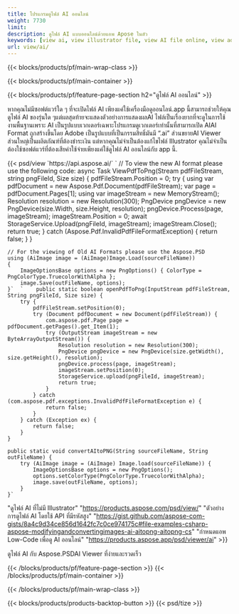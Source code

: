 ```yaml
---
title: โปรแกรมดูไฟล์ AI ออนไลน์
weight: 7730
limit: 
description: ดูไฟล์ AI แบบออนไลน์ด้วยแอพ Apose ในตัว
keywords: [view ai, view illustrator file, view AI file online, view adobe illustrator, ai file preview, ai format view]
url: view/ai/
---
```


{{< blocks/products/pf/main-wrap-class >}}


{{< blocks/products/pf/main-container >}}

{{< blocks/products/pf/feature-page-section h2="ดูไฟล์ AI ออนไลน์" >}}
<p>หากคุณไม่มีซอฟต์แวร์ใด ๆ ที่จะเปิดไฟล์ AI เพียงแค่ใช้เครื่องมือดูออนไลน์.app นี้สามารถช่วยให้คุณดูไฟล์ AI ของรุ่นใด ๆแต่ผลสุดท้ายจะแสดงตัวอย่างการแสดงผลAI ไฟล์เป็นเรื่องยากที่จะดูในการใช้งานพื้นฐานเพราะ AI เป็นรูปแบบเวกเตอร์เฉพาะโปรแกรมดูเวกเตอร์เท่านั้นที่สามารถเปิด AIAI Format ถูกสร้างขึ้นโดย Adobe เป็นรูปแบบที่เป็นกรรมสิทธิ์มันมี “.ai” ส่วนขยายAI Viewer ส่วนใหญ่เป็นผลิตภัณฑ์ที่ต้องชำระเงิน แต่หากคุณไม่จำเป็นต้องแก้ไขไฟล์ Illustrator คุณไม่จำเป็นต้องใช้ซอฟต์แวร์ที่ต้องเสียค่าใช้จ่ายเพียงแค่ใช้ดูไฟล์ AI ออนไลน์กับ app นี้.</p>
{{< psd/view `https://api.aspose.ai/` 
`	// To view the new AI format please use the following code:
	async Task<bool> ViewPdfToPng(Stream pdfFileStream, string pngFileId, Size size)
	{
		pdfFileStream.Position = 0;
		try
		{
			using var pdfDocument = new Aspose.Pdf.Document(pdfFileStream);
			var page = pdfDocument.Pages[1];
			using var imageStream = new MemoryStream();
			Resolution resolution = new Resolution(300);
			PngDevice pngDevice = new PngDevice(size.Width, size.Height, resolution);
			pngDevice.Process(page, imageStream);
			imageStream.Position = 0;
			await StorageService.Upload(pngFileId, imageStream);
			imageStream.Close();
			return true;
		}
		catch (Aspose.Pdf.InvalidPdfFileFormatException)
		{
			return false;
		}
	}
	
	// For the viewing of Old AI Formats please use the Aspose.PSD
	using (AiImage image = (AiImage)Image.Load(sourceFileName))
	{
		ImageOptionsBase options = new PngOptions() { ColorType = PngColorType.TruecolorWithAlpha };
		image.Save(outFileName, options);
	}`  `    public static boolean openPdfToPng(InputStream pdfFileStream, String pngFileId, Size size) {
        try {
            pdfFileStream.setPosition(0);
            try (Document pdfDocument = new Document(pdfFileStream)) {
                com.aspose.pdf.Page page = pdfDocument.getPages().get_Item(1);
                try (OutputStream imageStream = new ByteArrayOutputStream()) {
                    Resolution resolution = new Resolution(300);
                    PngDevice pngDevice = new PngDevice(size.getWidth(), size.getHeight(), resolution);
                    pngDevice.process(page, imageStream);
                    imageStream.setPosition(0);
                    StorageService.upload(pngFileId, imageStream);
                    return true;
                }
            } catch (com.aspose.pdf.exceptions.InvalidPdfFileFormatException e) {
                return false;
            }
        } catch (Exception ex) {
            return false;
        }
    }

    public static void convertAItoPNG(String sourceFileName, String outFileName) {
        try (AiImage image = (AiImage) Image.load(sourceFileName)) {
            ImageOptionsBase options = new PngOptions();
            options.setColorType(PngColorType.TruecolorWithAlpha);
            image.save(outFileName, options);
        }
    }` 
"ดูไฟล์ AI ที่ไม่มี Illustrator" "https://products.aspose.com/psd/view/" 
"ตัวอย่างการดูไฟล์ AI โดยใช้ API ที่มีรหัสสูง" "https://gist.github.com/aspose-com-gists/8a4c9d34ce856d1642fc7c0ce974175c#file-examples-csharp-aspose-modifyingandconvertingimages-ai-aitopng-aitopng-cs" 
"กำหนดแอพ Low-Code เพื่อดู AI ออนไลน์" "https://products.aspose.app/psd/viewer/ai" >}}
<p>ดูไฟล์ AI กับ Aspose.PSDAI Viewer ที่ง่ายและรวดเร็ว</p>
{{< /blocks/products/pf/feature-page-section >}}
{{< /blocks/products/pf/main-container >}}


{{< /blocks/products/pf/main-wrap-class >}}

{{< blocks/products/products-backtop-button >}}
{{< psd/tize >}}
